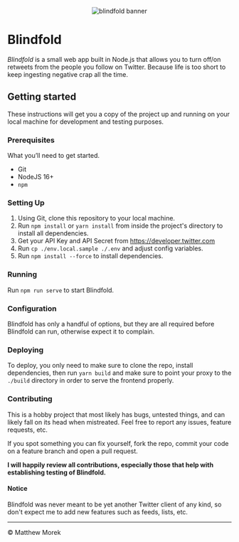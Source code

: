 <p align="center"><img src="https://github.com/matthewmorek/blindfold/raw/master/public/img/og-image.png" alt="blindfold banner" /></p>

# Blindfold

_Blindfold_ is a small web app built in Node.js that allows you to turn off/on retweets from the people you follow on Twitter. Because life is too short to keep ingesting negative crap all the time.


## Getting started

These instructions will get you a copy of the project up and running on your local machine for development and testing purposes.


### Prerequisites

What you’ll need to get started.

- Git
- NodeJS 16+
- `npm`


### Setting Up

1. Using Git, clone this repository to your local machine.
2. Run `npm install` or `yarn install` from inside the project's directory to install all dependencies.
3. Get your API Key and API Secret from https://developer.twitter.com
4. Run `cp ./env.local.sample ./.env` and adjust config variables.
6. Run `npm install --force` to install dependencies.


### Running

Run `npm run serve` to start Blindfold.


### Configuration

Blindfold has only a handful of options, but they are all required before Blindfold can run, otherwise expect it to complain.


### Deploying

To deploy, you only need to make sure to clone the repo, install dependencies, then run `yarn build` and make sure to point your proxy to the `./build` directory in order to serve the frontend properly.


### Contributing

This is a hobby project that most likely has bugs, untested things, and can likely fall on its head when mistreated. Feel free to report any issues, feature requests, etc.

If you spot something you can fix yourself, fork the repo, commit your code on a feature branch and open a pull request.

**I will happily review all contributions, especially those that help with establishing testing of Blindfold.**


#### Notice

Blindfold was never meant to be yet another Twitter client of any kind, so don't expect me to add new features such as feeds, lists, etc.

---

&copy; Matthew Morek

